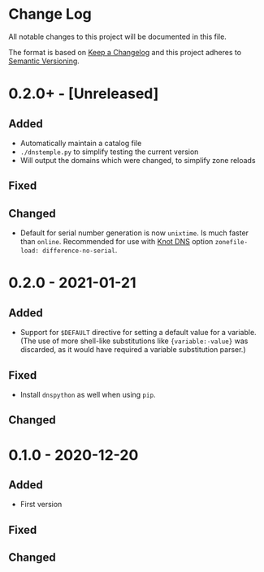 # Change Log
All notable changes to this project will be documented in this file.

The format is based on [Keep a Changelog](https://keepachangelog.com/)
and this project adheres to [Semantic Versioning](https://semver.org/).


# 0.2.0+ - [Unreleased]
## Added
- Automatically maintain a catalog file
- `./dnstemple.py` to simplify testing the current version
- Will output the domains which were changed, to simplify zone reloads

## Fixed

## Changed
- Default for serial number generation is now `unixtime`. Is much faster
  than `online`. Recommended for use with [Knot DNS](https://knot-dns.cz)
  option `zonefile-load: difference-no-serial`.


# 0.2.0 - 2021-01-21
## Added
- Support for `$DEFAULT` directive for setting a default value for a variable.
  (The use of more shell-like substitutions like `{variable:-value}` was
  discarded, as it would have required a variable substitution parser.)

## Fixed
- Install `dnspython` as well when using `pip`.

## Changed


# 0.1.0 - 2020-12-20
## Added
- First version

## Fixed

## Changed

